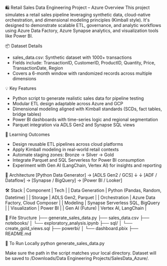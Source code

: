 🛍️ Retail Sales Data Engineering Project – Azure 
Overview
This project simulates a retail sales pipeline leveraging synthetic data, cloud-native orchestration, and dimensional modeling principles (Kimball style). It's designed to demonstrate scalable ETL, governance, and analytic workflows using Azure Data Factory, Azure Synapse analytics, and visualization tools like Power BI.

📦 Dataset Details
- sales_data.csv: Synthetic dataset with 1000+ transactions
- Fields include: TransactionID, CustomerID, ProductID, Quantity, Price, TransactionDate, Region
- Covers a 6-month window with randomized records across multiple dimensions

💡 Key Features
- Python script to generate realistic sales data for pipeline testing
- Modular ETL design adaptable across Azure and GCP
- Dimensional modeling aligned with Kimball standards (SCDs, fact tables, bridge tables)
- Power BI dashboards with time-series logic and regional segmentation
- Parquet integration via ADLS Gen2 and Synapse SQL views

🧠 Learning Outcomes
- Design reusable ETL pipelines across cloud platforms
- Apply Kimball modeling in real-world retail contexts
- Automate staging zones: Bronze → Silver → Gold
- Integrate Parquet and SQL Serverless for Power BI consumption
- Experiment with Gen AI (LangChain, Vertex AI) for insights and reporting

📐 Architecture
[Python Data Generator] → [ADLS Gen2 / GCS]
      ↓                          ↓
[ADF / Dataflow] → [Synapse / BigQuery] → [Power BI / Looker]



🛠️ Stack
| Component | Tech | 
| Data Generation | Python (Pandas, Random, Datetime) | 
| Storage | ADLS Gen2, Parquet | 
| Orchestration | Azure Data Factory, Cloud Composer | 
| Modeling | Synapse Serverless SQL, BigQuery | 
| Visualization | Power BI | 
| Gen AI (Future) | Vertex AI, LangChain | 



📁 File Structure
├── generate_sales_data.py
├── sales_data.csv
├── notebooks/
│   └── exploratory_analysis.ipynb
├── sql/
│   └── create_gold_views.sql
├── powerbi/
│   └── dashboard.pbix
├── README.md



🚀 To Run Locally
python generate_sales_data.py


Make sure the path in the script matches your local directory. Dataset will be saved to /Downloads/Data Engineering Projects/SalesData_Azure/.
